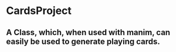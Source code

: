 # CardsProject
## A Class, which, when used with manim, can easily be used to generate playing cards.

